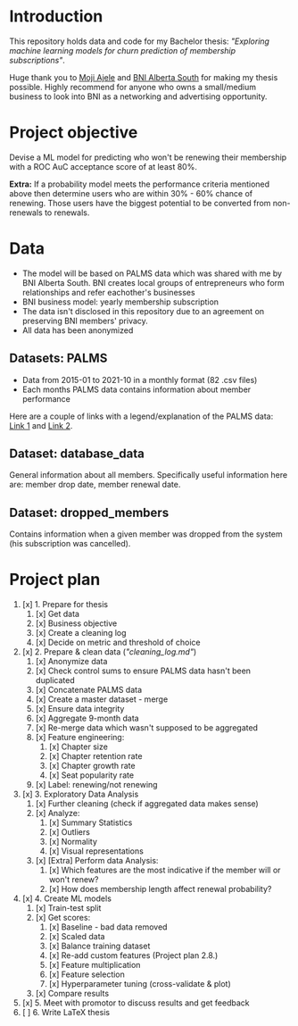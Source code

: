 # Introduction
This repository holds data and code for my Bachelor thesis: *"Exploring machine learning models for churn prediction of membership subscriptions"*. 

Huge thank you to [Moji Ajele](https://www.linkedin.com/in/mojiajele) and [BNI Alberta South](https://bnisalberta.ca) for making my thesis possible. Highly recommend for anyone who owns a small/medium business to look into BNI as a networking and advertising opportunity.

# Project objective
Devise a ML model for predicting who won't be renewing their membership with a ROC AuC acceptance score of at least 80%.

**Extra:** If a probability model meets the performance criteria mentioned above then determine users who are within 30% - 60% chance of renewing. Those users have the biggest potential to be converted from non-renewals to renewals.

# Data
- The model will be based on PALMS data which was shared with me by BNI Alberta South. BNI creates local groups of entrepreneurs who form relationships and refer eachother's businesses
- BNI business model: yearly membership subscription
- The data isn't disclosed in this repository due to an agreement on preserving BNI members' privacy.
- All data has been anonymized

## Datasets: PALMS
- Data from 2015-01 to 2021-10 in a monthly format (82 .csv files)
- Each months PALMS data contains information about member performance

Here are a couple of links with a legend/explanation of the PALMS data: [Link 1](https://support.bniconnect.com/hc/en-us/articles/219067027-Summary-PALMS-Report) and [Link 2](https://bniblog.co.nz/bni-core-values/accountability/palms-for-beginners/).


## Dataset: database_data
General information about all members. Specifically useful information here are: member drop date, member renewal date.

## Dataset: dropped_members
Contains information when a given member was dropped from the system (his subscription was cancelled).


# Project plan
1. [x] 1. Prepare for thesis
   1. [x] Get data
   2. [x] Business objective
   3. [x] Create a cleaning log
   4. [x] Decide on metric and threshold of choice
2. [x] 2. Prepare & clean data (*"cleaning_log.md"*)
   1. [x] Anonymize data
   2. [x] Check control sums to ensure PALMS data hasn't been duplicated
   3. [x] Concatenate PALMS data
   4. [x] Create a master dataset - merge
   5. [x] Ensure data integrity
   6. [x] Aggregate 9-month data
   7. [x] Re-merge data which wasn't supposed to be aggregated
   8. [x]  Feature engineering:
      1. [x] Chapter size
      2. [x] Chapter retention rate
      3. [x] Chapter growth rate
      4. [x] Seat popularity rate
   9. [x] Label: renewing/not renewing
3. [x] 3. Exploratory Data Analysis
   1. [x] Further cleaning (check if aggregated data makes sense)
   2. [x] Analyze:
      1. [x] Summary Statistics
      2. [x] Outliers
      3. [x] Normality
      4. [x] Visual representations
   3. [x] [Extra] Perform data Analysis:
      1. [x] Which features are the most indicative if the member will or won't renew?
      2. [x] How does membership length affect renewal probability?
1. [x] 4. Create ML models
   1. [x] Train-test split
   2. [x] Get scores:
      1. [x] Baseline - bad data removed
      2. [x] Scaled data
      3. [x] Balance training dataset
      4. [x] Re-add custom features (Project plan 2.8.)
      5. [x] Feature multiplication
      6. [x] Feature selection
      7. [x] Hyperparameter tuning (cross-validate & plot)
   3. [x] Compare results
2. [x] 5. Meet with promotor to discuss results and get feedback
3. [ ] 6. Write LaTeX thesis 
